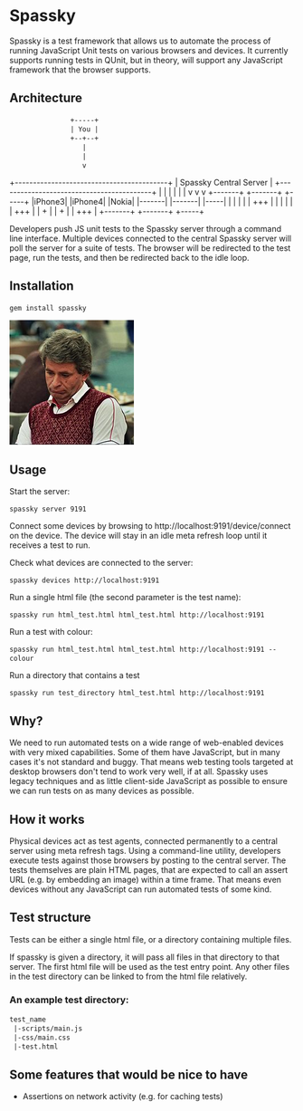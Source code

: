 Spassky
=======
Spassky is a test framework that allows us to automate the process of running JavaScript Unit tests on various browsers and devices.
It currently supports running tests in QUnit, but in theory, will support any JavaScript framework that the browser supports.

Architecture
------------
                   +-----+
                   | You |
                   +--+--+
                      |
                      |
                      v
 +------------------------------------------+
 |         Spassky Central Server           |
 +------------------------------------------+
           |           |          |
           |           |          |
           v           v          v
       +-------+   +-------+   +-----+
       |iPhone3|   |iPhone4|   |Nokia|
       |-------|   |-------|   |-----|
       |       |   |       |   | +++ |
       |       |   |       |   | +++ |
       |   +   |   |   +   |   | +++ |
       +-------+   +-------+   +-----+



Developers push JS unit tests to the Spassky server through a command line interface.
Multiple devices connected to the central Spassky server will poll the server for a suite of tests.
The browser will be redirected to the test page, run the tests, and then be redirected back to the idle loop.




Installation
------------

```
gem install spassky

```



![Spassky](https://github.com/BBC/spassky/raw/master/spassky.jpg)


Usage
-----

Start the server:

```
spassky server 9191
```

Connect some devices by browsing to http://localhost:9191/device/connect on the device. The device will stay in an idle meta refresh loop until it receives a test to run.

Check what devices are connected to the server:

```
spassky devices http://localhost:9191
```

Run a single html file (the second parameter is the test name):

```
spassky run html_test.html html_test.html http://localhost:9191
```

Run a test with colour:

```
spassky run html_test.html html_test.html http://localhost:9191 --colour
```

Run a directory that contains a test

```
spassky run test_directory html_test.html http://localhost:9191
```

Why?
----
We need to run automated tests on a wide range of web-enabled devices with very mixed capabilities. Some of them have JavaScript, but in many cases it's not standard and buggy. That means web testing tools targeted at desktop browsers don't tend to work very well, if at all. Spassky uses legacy techniques and as little client-side JavaScript as possible to ensure we can run tests on as many devices as possible.

How it works
------------
Physical devices act as test agents, connected permanently to a central server using meta refresh tags. Using a command-line utility, developers execute tests against those browsers by posting to the central server. The tests themselves are plain HTML pages, that are expected to call an assert URL (e.g. by embedding an image) within a time frame. That means even devices without any JavaScript can run automated tests of some kind.

Test structure
--------------
Tests can be either a single html file, or a directory containing multiple files.

If spassky is given a directory, it will pass all files in that directory to that server. The first html file will be used as the test entry point. Any other files in the test directory can be linked to from the html file relatively.

### An example test directory:
```
test_name
 |-scripts/main.js
 |-css/main.css
 |-test.html
```

Some features that would be nice to have
----------------------------------------
- Assertions on network activity (e.g. for caching tests)
